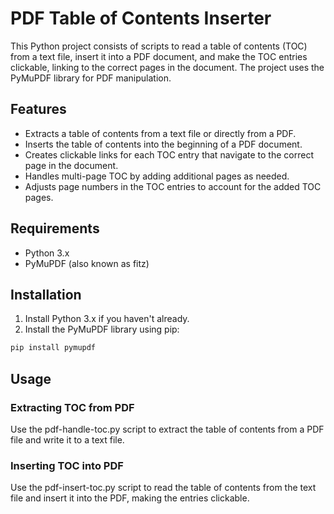 # PDF Table of Contents Inserter

This Python project consists of scripts to read a table of contents (TOC) from a text file, insert it into a PDF document, and make the TOC entries clickable, linking to the correct pages in the document. The project uses the PyMuPDF library for PDF manipulation.

## Features

- Extracts a table of contents from a text file or directly from a PDF.
- Inserts the table of contents into the beginning of a PDF document.
- Creates clickable links for each TOC entry that navigate to the correct page in the document.
- Handles multi-page TOC by adding additional pages as needed.
- Adjusts page numbers in the TOC entries to account for the added TOC pages.

## Requirements

- Python 3.x
- PyMuPDF (also known as fitz)

## Installation

1. Install Python 3.x if you haven't already.
2. Install the PyMuPDF library using pip:

```bash
pip install pymupdf
```

## Usage

### Extracting TOC from PDF

Use the pdf-handle-toc.py script to extract the table of contents from a PDF file and write it to a text file.

### Inserting TOC into PDF

Use the pdf-insert-toc.py script to read the table of contents from the text file and insert it into the PDF, making the entries clickable.
